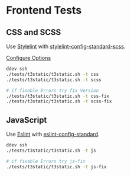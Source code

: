 # Frontend Tests

## CSS and SCSS

Use [Stylelint](https://stylelint.io) with
[stylelint-config-standard-scss](https://github.com/stylelint/stylelint-config-standard).

[Configure Options](https://stylelint.io/user-guide/configure/)

```bash
ddev ssh
./tests/t3static/t3static.sh -t css
./tests/t3static/t3static.sh -t scss

# if fixable Errors try fix Version
./tests/t3static/t3static.sh -t css-fix
./tests/t3static/t3static.sh -t scss-fix

```

## JavaScript

Use [Eslint](https://eslint.org) with [eslint-config-standard](https://github.com/standard/eslint-config-standard).

```bash
ddev ssh
./tests/t3static/t3static.sh -t js

# if fixable Errors try js-fix
./tests/t3static/t3static.sh -t js-fix

```
